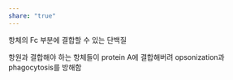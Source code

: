 ```yaml
---
share: "true"
---
```


항체의 Fc 부분에 결합할 수 있는 단백질

항원과 결합해야 하는 항체들이 protein A에 결합해버려 opsonization과 phagocytosis를 방해함